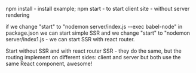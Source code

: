 npm install - install example;
npm start  - to start client site - without server rendering

if we change "start" to "nodemon server/index.js --exec babel-node" in package.json we can start simple SSR
and we change "start" to "nodemon server/index1.js - we can start SSR with react router.

Start without SSR and with react router SSR - they do the same, but the routing implement on different sides: client and server but both use the same React component, awesome!


